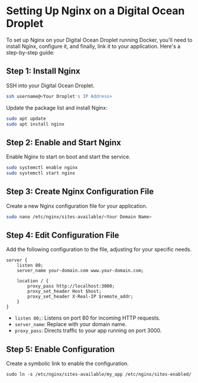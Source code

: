 # Setting Up Nginx on a Digital Ocean Droplet

To set up Nginx on your Digital Ocean Droplet running Docker, you'll need to install Nginx, configure it, and finally, link it to your application. Here's a step-by-step guide:

## Step 1: Install Nginx

SSH into your Digital Ocean Droplet.

```bash
ssh username@<Your Droplet's IP Address>
```

Update the package list and install Nginx:

```bash
sudo apt update
sudo apt install nginx
```

## Step 2: Enable and Start Nginx

Enable Nginx to start on boot and start the service.

```bash
sudo systemctl enable nginx
sudo systemctl start nginx
```

## Step 3: Create Nginx Configuration File

Create a new Nginx configuration file for your application.

```bash
sudo nano /etc/nginx/sites-available/<Your Domain Name>
```

## Step 4: Edit Configuration File

Add the following configuration to the file, adjusting for your specific needs.

```nginx
server {
    listen 80;
    server_name your-domain.com www.your-domain.com;

    location / {
        proxy_pass http://localhost:3000;
        proxy_set_header Host $host;
        proxy_set_header X-Real-IP $remote_addr;
    }
}
```

- `listen 80;`: Listens on port 80 for incoming HTTP requests.
- `server_name`: Replace with your domain name.
- `proxy_pass`: Directs traffic to your app running on port 3000.

## Step 5: Enable Configuration

Create a symbolic link to enable the configuration.

```shell
sudo ln -s /etc/nginx/sites-available/my_app /etc/nginx/sites-enabled/
```
